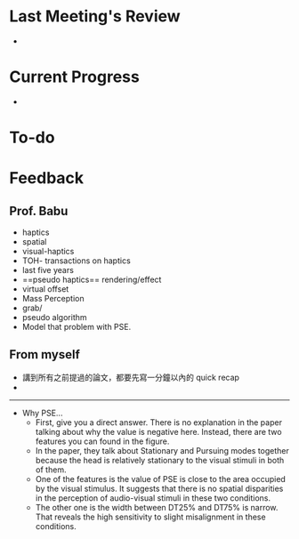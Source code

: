 # Last Meeting's Review
- 
# Current Progress
- 
# To-do

# Feedback
## Prof. Babu
- haptics
- spatial
- visual-haptics
- TOH- transactions on haptics
- last five years
- ==pseudo haptics== rendering/effect
- virtual offset 
- Mass Perception
- grab/
- pseudo algorithm
- Model that problem with PSE.
## From myself
- 講到所有之前提過的論文，都要先寫一分鐘以內的 quick recap
- 
---
- Why PSE...
	- First, give you a direct answer. There is no explanation in the paper talking about why the value is negative here. Instead, there are two features you can found in the figure.
	- In the paper, they talk about Stationary and Pursuing modes together because the head is relatively stationary to the visual stimuli in both of them.
	- One of the features is the value of PSE is close to the area occupied by the visual stimulus. It suggests that there is no spatial disparities in the perception of audio-visual stimuli in these two conditions.
	- The other one is the width between DT25% and DT75% is narrow. That reveals the high sensitivity to slight misalignment in these conditions.
